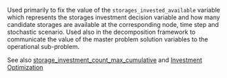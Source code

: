 Used primarily to fix the value of the `storages_invested_available` variable which represents the storages investment decision variable and how many candidate storages are available at the corresponding node, time step and stochastic scenario. Used also in the decomposition framework to communicate the value of the master problem solution variables to the operational sub-problem.

See also [storage\_investment\_count\_max\_cumulative](@ref) and [Investment Optimization](@ref)
